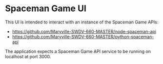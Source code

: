 # Spaceman Game UI

This UI is intended to interact with an instance of the Spaceman Game APIs:
- https://github.com/Maryville-SWDV-660-MASTER/node-spaceman-api
- https://github.com/Maryville-SWDV-660-MASTER/python-spaceman-api

The application expects a Spaceman Game API service to be running on localhost at port 3000.
